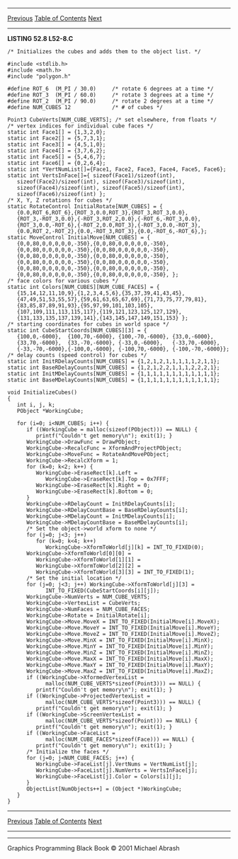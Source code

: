   ------------------------ --------------------------------- --------------------
  [Previous](52-04.html)   [Table of Contents](index.html)   [Next](52-06.html)
  ------------------------ --------------------------------- --------------------

**LISTING 52.8 L52-8.C**

    /* Initializes the cubes and adds them to the object list. */

    #include <stdlib.h>
    #include <math.h>
    #include "polygon.h"

    #define ROT_6  (M_PI / 30.0)     /* rotate 6 degrees at a time */
    #define ROT_3  (M_PI / 60.0)     /* rotate 3 degrees at a time */
    #define ROT_2  (M_PI / 90.0)     /* rotate 2 degrees at a time */
    #define NUM_CUBES 12             /* # of cubes */

    Point3 CubeVerts[NUM_CUBE_VERTS]; /* set elsewhere, from floats */
    /* vertex indices for individual cube faces */
    static int Face1[] = {1,3,2,0};
    static int Face2[] = {5,7,3,1};
    static int Face3[] = {4,5,1,0};
    static int Face4[] = {3,7,6,2};
    static int Face5[] = {5,4,6,7};
    static int Face6[] = {0,2,6,4};
    static int *VertNumList[]={Face1, Face2, Face3, Face4, Face5, Face6};
    static int VertsInFace[]={ sizeof(Face1)/sizeof(int),
       sizeof(Face2)/sizeof(int), sizeof(Face3)/sizeof(int),
       sizeof(Face4)/sizeof(int), sizeof(Face5)/sizeof(int),
       sizeof(Face6)/sizeof(int) };
    /* X, Y, Z rotations for cubes */
    static RotateControl InitialRotate[NUM_CUBES] = {
       {0.0,ROT_6,ROT_6},{ROT_3,0.0,ROT_3},{ROT_3,ROT_3,0.0},
       {ROT_3,-ROT_3,0.0},{-ROT_3,ROT_2,0.0},{-ROT_6,-ROT_3,0.0},
       {ROT_3,0.0,-ROT_6},{-ROT_2,0.0,ROT_3},{-ROT_3,0.0,-ROT_3},
       {0.0,ROT_2,-ROT_2},{0.0,-ROT_3,ROT_3},{0.0,-ROT_6,-ROT_6},};
    static MoveControl InitialMove[NUM_CUBES] = {
       {0,0,80,0,0,0,0,0,-350},{0,0,80,0,0,0,0,0,-350},
       {0,0,80,0,0,0,0,0,-350},{0,0,80,0,0,0,0,0,-350},
       {0,0,80,0,0,0,0,0,-350},{0,0,80,0,0,0,0,0,-350},
       {0,0,80,0,0,0,0,0,-350},{0,0,80,0,0,0,0,0,-350},
       {0,0,80,0,0,0,0,0,-350},{0,0,80,0,0,0,0,0,-350},
       {0,0,80,0,0,0,0,0,-350},{0,0,80,0,0,0,0,0,-350}, };
    /* face colors for various cubes */
    static int Colors[NUM_CUBES][NUM_CUBE_FACES] = {
       {15,14,12,11,10,9},{1,2,3,4,5,6},{35,37,39,41,43,45},
       {47,49,51,53,55,57},{59,61,63,65,67,69},{71,73,75,77,79,81},
       {83,85,87,89,91,93},{95,97,99,101,103,105},
       {107,109,111,113,115,117},{119,121,123,125,127,129},
       {131,133,135,137,139,141},{143,145,147,149,151,153} };
    /* starting coordinates for cubes in world space */
    static int CubeStartCoords[NUM_CUBES][3] = {
       {100,0,-6000},  {100,70,-6000}, {100,-70,-6000}, {33,0,-6000},
       {33,70,-6000},  {33,-70,-6000}, {-33,0,-6000},   {-33,70,-6000},
       {-33,-70,-6000},{-100,0,-6000}, {-100,70,-6000}, {-100,-70,-6000}};
    /* delay counts (speed control) for cubes */
    static int InitRDelayCounts[NUM_CUBES] = {1,2,1,2,1,1,1,1,1,2,1,1};
    static int BaseRDelayCounts[NUM_CUBES] = {1,2,1,2,2,1,1,1,2,2,2,1};
    static int InitMDelayCounts[NUM_CUBES] = {1,1,1,1,1,1,1,1,1,1,1,1};
    static int BaseMDelayCounts[NUM_CUBES] = {1,1,1,1,1,1,1,1,1,1,1,1};

    void InitializeCubes()
    {
       int i, j, k;
       PObject *WorkingCube;

       for (i=0; i<NUM_CUBES; i++) {
          if ((WorkingCube = malloc(sizeof(PObject))) == NULL) {
             printf("Couldn't get memory\n"); exit(1); }
          WorkingCube->DrawFunc = DrawPObject;
          WorkingCube->RecalcFunc = XformAndProjectPObject;
          WorkingCube->MoveFunc = RotateAndMovePObject;
          WorkingCube->RecalcXform = 1;
          for (k=0; k<2; k++) {
             WorkingCube->EraseRect[k].Left =
                WorkingCube->EraseRect[k].Top = 0x7FFF;
             WorkingCube->EraseRect[k].Right = 0;
             WorkingCube->EraseRect[k].Bottom = 0;
          }
          WorkingCube->RDelayCount = InitRDelayCounts[i];
          WorkingCube->RDelayCountBase = BaseRDelayCounts[i];
          WorkingCube->MDelayCount = InitMDelayCounts[i];
          WorkingCube->MDelayCountBase = BaseMDelayCounts[i];
          /* Set the object->world xform to none */
          for (j=0; j<3; j++)
             for (k=0; k<4; k++)
                WorkingCube->XformToWorld[j][k] = INT_TO_FIXED(0);
          WorkingCube->XformToWorld[0][0] =
             WorkingCube->XformToWorld[1][1] =
             WorkingCube->XformToWorld[2][2] =
             WorkingCube->XformToWorld[3][3] = INT_TO_FIXED(1);
          /* Set the initial location */
          for (j=0; j<3; j++) WorkingCube->XformToWorld[j][3] =
                INT_TO_FIXED(CubeStartCoords[i][j]);
          WorkingCube->NumVerts = NUM_CUBE_VERTS;
          WorkingCube->VertexList = CubeVerts;
          WorkingCube->NumFaces = NUM_CUBE_FACES;
          WorkingCube->Rotate = InitialRotate[i];
          WorkingCube->Move.MoveX = INT_TO_FIXED(InitialMove[i].MoveX);
          WorkingCube->Move.MoveY = INT_TO_FIXED(InitialMove[i].MoveY);
          WorkingCube->Move.MoveZ = INT_TO_FIXED(InitialMove[i].MoveZ);
          WorkingCube->Move.MinX = INT_TO_FIXED(InitialMove[i].MinX);
          WorkingCube->Move.MinY = INT_TO_FIXED(InitialMove[i].MinY);
          WorkingCube->Move.MinZ = INT_TO_FIXED(InitialMove[i].MinZ);
          WorkingCube->Move.MaxX = INT_TO_FIXED(InitialMove[i].MaxX);
          WorkingCube->Move.MaxY = INT_TO_FIXED(InitialMove[i].MaxY);
          WorkingCube->Move.MaxZ = INT_TO_FIXED(InitialMove[i].MaxZ);
          if ((WorkingCube->XformedVertexList =
                malloc(NUM_CUBE_VERTS*sizeof(Point3))) == NULL) {
             printf("Couldn't get memory\n"); exit(1); }
          if ((WorkingCube->ProjectedVertexList =
                malloc(NUM_CUBE_VERTS*sizeof(Point3))) == NULL) {
             printf("Couldn't get memory\n"); exit(1); }
          if ((WorkingCube->ScreenVertexList =
                malloc(NUM_CUBE_VERTS*sizeof(Point))) == NULL) {
             printf("Couldn't get memory\n"); exit(1); }
          if ((WorkingCube->FaceList =
                malloc(NUM_CUBE_FACES*sizeof(Face))) == NULL) {
             printf("Couldn't get memory\n"); exit(1); }
          /* Initialize the faces */
          for (j=0; j<NUM_CUBE_FACES; j++) {
             WorkingCube->FaceList[j].VertNums = VertNumList[j];
             WorkingCube->FaceList[j].NumVerts = VertsInFace[j];
             WorkingCube->FaceList[j].Color = Colors[i][j];
          }
          ObjectList[NumObjects++] = (Object *)WorkingCube;
       }
    }

  ------------------------ --------------------------------- --------------------
  [Previous](52-04.html)   [Table of Contents](index.html)   [Next](52-06.html)
  ------------------------ --------------------------------- --------------------

* * * * *

Graphics Programming Black Book © 2001 Michael Abrash
